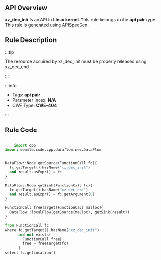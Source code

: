 ---
---


## API Overview
**xz_dec_init** is an API in **Linux kernel**. This rule belongs to the **api pair** type. This rule is generated using [APISpecGen](../../tools/APISpecGen).
## Rule Description

:::tip

The resource acquired by xz_dec_init must be properly released using xz_dec_end

:::

:::info

- Tags: **api pair**
- Parameter Index: **N/A**
- CWE Type: **CWE-404**

:::

## Rule Code
```python

    import cpp
import semmle.code.cpp.dataflow.new.DataFlow


DataFlow::Node getSource(FunctionCall fc){
  fc.getTarget().hasName("xz_dec_init")
  and result.asExpr() = fc
}

DataFlow::Node getSink(FunctionCall fc){
  fc.getTarget().hasName("xz_dec_end")
  and result.asExpr() = fc.getArgument(0)
}

FunctionCall freeTarget(FunctionCall malloc){
  DataFlow::localFlow(getSource(malloc), getSink(result))
}

from FunctionCall fc
where fc.getTarget().hasName("xz_dec_init")
      and not exists(
        FunctionCall free| 
        free = freeTarget(fc)
      )
select fc.getLocation()

    
```